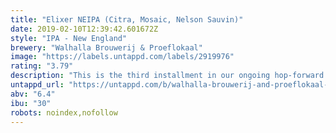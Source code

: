 ```yaml
---
title: "Elixer NEIPA (Citra, Mosaic, Nelson Sauvin)"
date: 2019-02-10T12:39:42.601672Z
style: "IPA - New England"
brewery: "Walhalla Brouwerij & Proeflokaal"
image: "https://labels.untappd.com/labels/2919976"
rating: "3.79"
description: "This is the third installment in our ongoing hop-forward hazy IPA series, where we keep changing the dry hops with each batch. In this edition we chose to go with a 6,4% beer, dryhopped with Citra, Mosaic and Nelson Sauvin hops. We think it may have magical properties… Drink fresh!"
untappd_url: "https://untappd.com/b/walhalla-brouwerij-and-proeflokaal-elixer-neipa-citra-mosaic-nelson-sauvin/2919976"
abv: "6.4"
ibu: "30"
robots: noindex,nofollow
---
```

